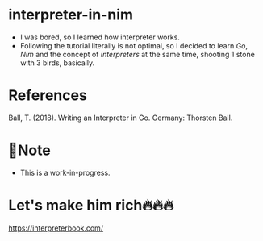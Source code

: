 # interpreter-in-nim
- I was bored, so I learned how interpreter works.
- Following the tutorial literally is not optimal, so I decided to learn *Go*, *Nim* and the concept of *interpreters* at the same time, shooting 1 stone with 3 birds, basically.
# References 
Ball, T. (2018). Writing an Interpreter in Go. Germany: Thorsten Ball.

# 📗Note 
- This is a work-in-progress. 
# Let's make him rich🔥🔥🔥
https://interpreterbook.com/